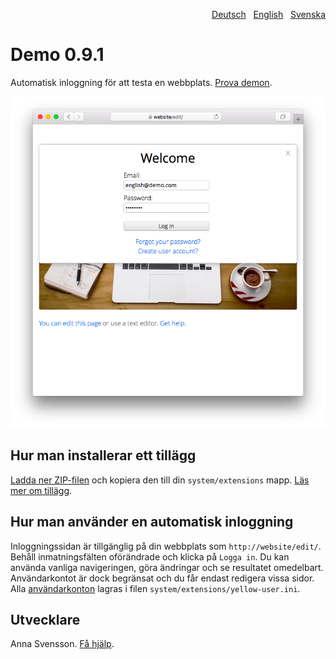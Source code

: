 <p align="right"><a href="README-de.md">Deutsch</a> &nbsp; <a href="README.md">English</a> &nbsp; <a href="README-sv.md">Svenska</a></p>

# Demo 0.9.1

Automatisk inloggning för att testa en webbplats. [Prova demon](https://datenstrom.se/sv/yellow/demo/).

<p align="center"><img src="SCREENSHOT.png" alt="Skärmdump"></p>

## Hur man installerar ett tillägg

[Ladda ner ZIP-filen](https://github.com/annaesvensson/yellow-demo/archive/refs/heads/main.zip) och kopiera den till din `system/extensions` mapp. [Läs mer om tillägg](https://github.com/annaesvensson/yellow-update/tree/main/README-sv.md).

## Hur man använder en automatisk inloggning

Inloggningssidan är tillgänglig på din webbplats som `http://website/edit/`. Behåll inmatningsfälten oförändrade och klicka på `Logga in`. Du kan använda vanliga navigeringen, göra ändringar och se resultatet omedelbart. Användarkontot är dock begränsat och du får endast redigera vissa sidor. Alla [användarkonton](https://github.com/annaesvensson/yellow-edit/tree/main/README-sv.md) lagras i filen `system/extensions/yellow-user.ini`.

## Utvecklare

Anna Svensson. [Få hjälp](https://datenstrom.se/sv/yellow/help/).
